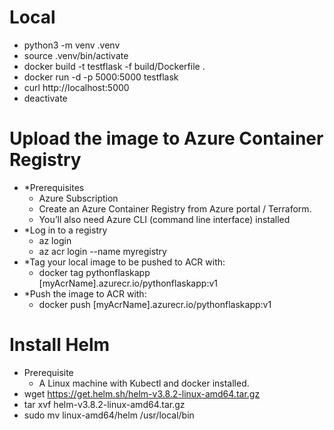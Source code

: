# Local 
  - python3 -m venv .venv
  - source .venv/bin/activate 
  - docker build -t testflask -f build/Dockerfile .
  - docker run -d -p 5000:5000 testflask
  - curl http://localhost:5000
  - deactivate

# Upload the image to Azure Container Registry
- *Prerequisites
  - Azure Subscription
  - Create an Azure Container Registry from Azure portal / Terraform.
  - You’ll also need Azure CLI (command line interface) installed
- *Log in to a registry
  - az login
  - az acr login --name myregistry
- *Tag your local image to be pushed to ACR with: 
  - docker tag pythonflaskapp [myAcrName].azurecr.io/pythonflaskapp:v1
- *Push the image to ACR with: 
  - docker push [myAcrName].azurecr.io/pythonflaskapp:v1

  
# Install Helm
- Prerequisite
  - A Linux machine with Kubectl and docker installed. 
- wget https://get.helm.sh/helm-v3.8.2-linux-amd64.tar.gz
- tar xvf helm-v3.8.2-linux-amd64.tar.gz
- sudo mv linux-amd64/helm /usr/local/bin
